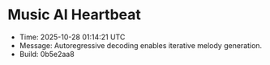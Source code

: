# Music AI Heartbeat

- Time: 2025-10-28 01:14:21 UTC
- Message: Autoregressive decoding enables iterative melody generation.
- Build: 0b5e2aa8
